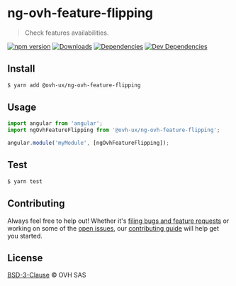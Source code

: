 # ng-ovh-feature-flipping

> Check features availabilities.

[![npm version](https://badgen.net/npm/v/@ovh-ux/ng-ovh-feature-flipping)](https://www.npmjs.com/package/@ovh-ux/ng-ovh-feature-flipping) [![Downloads](https://badgen.net/npm/dt/@ovh-ux/ng-ovh-feature-flipping)](https://npmjs.com/package/@ovh-ux/ng-ovh-feature-flipping) [![Dependencies](https://badgen.net/david/dep/ovh/manager/packages/components/ng-ovh-feature-flipping)](https://npmjs.com/package/@ovh-ux/ng-ovh-feature-flipping?activeTab=dependencies) [![Dev Dependencies](https://badgen.net/david/dev/ovh/manager/packages/components/ng-ovh-feature-flipping)](https://npmjs.com/package/@ovh-ux/ng-ovh-feature-flipping?activeTab=dependencies)

## Install

```sh
$ yarn add @ovh-ux/ng-ovh-feature-flipping
```

## Usage

```js
import angular from 'angular';
import ngOvhFeatureFlipping from '@ovh-ux/ng-ovh-feature-flipping';

angular.module('myModule', [ngOvhFeatureFlipping]);
```

## Test

```sh
$ yarn test
```

## Contributing

Always feel free to help out! Whether it's [filing bugs and feature requests](https://github.com/ovh/manager/issues/new) or working on some of the [open issues](https://github.com/ovh/manager/issues), our [contributing guide](https://github.com/ovh/manager/blob/master/CONTRIBUTING.md) will help get you started.

## License

[BSD-3-Clause](LICENSE) © OVH SAS
